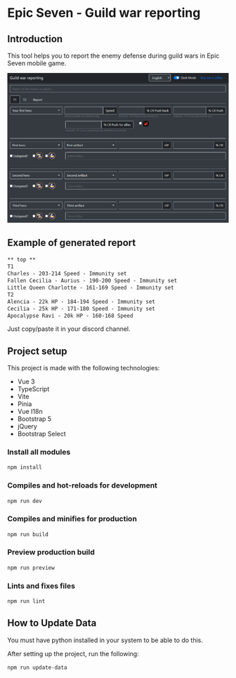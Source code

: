 # Epic Seven - Guild war reporting

## Introduction

This tool helps you to report the enemy defense during guild wars in Epic Seven mobile game.

![screenshot](https://github.com/Apen/epicseven/raw/master/public/assets/images/screen-1.png)

## Example of generated report 

```
** top **
T1
Charles - 203-214 Speed - Immunity set
Fallen Cecilia - Aurius - 190-200 Speed - Immunity set
Little Queen Charlotte - 161-169 Speed - Immunity set
T2
Alencia - 22k HP - 184-194 Speed - Immunity set
Cecilia - 25k HP - 171-180 Speed - Immunity set
Apocalypse Ravi - 20k HP - 160-168 Speed
```
Just copy/paste it in your discord channel.

## Project setup

This project is made with the following technologies:

* Vue 3
* TypeScript
* Vite
* Pinia
* Vue I18n
* Bootstrap 5
* jQuery
* Bootstrap Select

### Install all modules

```bash
npm install
```

### Compiles and hot-reloads for development

```bash
npm run dev
```

### Compiles and minifies for production

```bash
npm run build
```

### Preview production build

```bash
npm run preview
```

### Lints and fixes files

```bash
npm run lint
```

## How to Update Data

You must have python installed in your system to be able to do this.

After setting up the project, run the following:

```bash
npm run update-data
```
